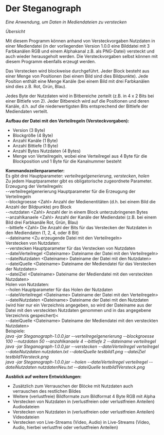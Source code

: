 <h1>Der Steganograph</h1>

*Eine Anwendung, um Daten in Mediendateien zu verstecken*

*Übersicht*

Mit diesem Programm können anhand von Versteckvorgaben Nutzdaten in einer Mediendatei (in der vorliegenden Version 1.0.0 eine Bilddatei mit 3 Farbkanälen RGB und einem Alphakanal z.B. als PNG-Datei) versteckt und auch wieder herausgeholt werden.
Die Versteckvorgaben selbst können mit diesem Programm ebenfalls erzeugt werden.

Das Verstecken wird blockweise durchgeführt. Jeder Block besteht aus einer Menge von Positionen (bei einem Bild sind dies Bildpunkte).
Jede Position enthält eine Menge Kanäle (bei einem Bild mit drei Farbkanälen sind dies z.B. Rot, Grün, Blau).

Jedes Byte der Nutzdaten wird in Bitbereiche zerteilt (z.B. in 4 x 2 Bits bei einer Bittiefe von 2). Jeder Bitbereich wird auf die Positionen und deren Kanäle, d.h. auf die niederwertigsten Bits entsprechend der Bittiefe der Mediendaten verteilt.

<b>Aufbau der Datei mit den Verteilregeln (Versteckvorgaben):</b>
<ul>
<li>Version (3 Byte)</li>
<li>Blockgröße (4 Byte)</li>
<li>Anzahl Kanäle (1 Byte)</li>
<li>Anzahl Bittiefe (1 Byte)</li>
<li>Anzahl Bytes Nutzdaten (4 Bytes)</li>
<li>Menge von Verteilregeln, wobei eine Verteilregel aus 4 Byte für die Blockposition und 1 Byte für die Kanalnummer besteht</li>
</ul>

<b>Kommandozeilenparameter:</b><br>
Es gibt drei Hauptparameter: <i>verteilregelgenerierung</i>, <i>verstecken</i>, <i>holen</i><br>
Zu jedem Hauptparameter gibt es obligatorische zugeordnete Parameter.<br>
Erzeugung der Verteilregeln:<br>
--verteilregelgenerierung Hauptparameter für die Erzeugung der Verteilregeln<br>
--blockgroesse \<Zahl\> Anzahl der Medienentitäten (d.h. bei einem Bild die Anzahl der Bildpunkte) pro Block<br>
--nutzdaten \<Zahl\> Anzahl der in einem Block unterzubringenen Bytes<br>
--anzahlkanaele \<Zahl\> Anzahl der Kanäle der Mediendatei (z.B. bei einem Bild drei Farbkanäle Rot, Grün, Blau)<br>
--bittiefe \<Zahl\> Die Anzahl der Bits für das Verstecken der Nutzdaten in den Mediendaten (1, 2, 4, oder 8 Bit)<br>
--dateiname \<Zu erzeugende Datei mit den Verteilregeln\><br>
Verstecken von Nutzdaten:<br>
--verstecken Hauptparameter für das Verstecken von Nutzdaten<br>
--dateiVerteilregel \<Dateiname\> Dateiname der Datei mit den Verteilregeln><br>
--dateiNutzdaten \<Dateiname\> Dateiname der Datei mit den Nutzdaten><br>
--dateiQuelle \<Dateiname\> Dateiname der Mediendatei für das Verstecken der Nutzdaten><br>
--dateiZiel \<Dateiname\> Dateiname der Mediendatei mit den versteckten Nutzdaten><br>
Holen von Nutzdaten:<br>
--holen Hauptparameter für das Holen der Nutzdaten<br>
--dateiVerteilregel \<Dateiname\> Dateiname der Datei mit den Verteilregeln><br>
--dateiNutzdaten \<Dateiname\> Dateiname der Datei mit den Nutzdaten (wird hier nur ein Verzeichnis angegeben, so wird der Dateiname aus der Datei mit den versteckten Nutzdaten genommen und in das angegebene Verzeichnis gespeichert)<<br>
--dateiQuelle \<Dateiname\> Dateiname der Mediendatei mit den versteckten Nutzdaten><br>
Beispiele:<br>
<i>java -jar Steganograph-1.0.0.jar --verteilregelgenerierung --blockgroesse 100 --nutzdaten 50  --anzahlkanaele 4 --bittiefe 2 --dateiname verteilregel</i><br>
<i>java -jar Steganograph-1.0.0.jar --verstecken --dateiVerteilregel verteilregel --dateiNutzdaten nutzdaten.txt --dateiQuelle testbild1.png --dateiZiel testbild1Versteck.png</i><br>
<i>java -jar Steganograph-1.0.0.jar --holen --dateiVerteilregel verteilregel --dateiNutzdaten nutzdatenNeu.txt --dateiQuelle testbild1Versteck.png</i><br>

<b>Ausblick auf weitere Entwicklungen:</b>
<ul>
<li>Zusätzlich zum Verrauschen der Blöcke mit Nutzdaten auch verrauschen des restlichen Bildes</li>
<li>Weitere (verlustfreie) Bildformate zum Bildformat 4 Byte RGB mit Alpha</li>
<li>Verstecken von Nutzdaten in (verlustfreien oder verlustfreien Anteilen) Audiodateien</li>
<li>Verstecken von Nutzdaten in (verlustfreien oder verlustfreien Anteilen) Videodateien</li>
<li>Verstecken von Live-Streams (Video, Audio) in Live-Streams (Video, Audio, hierbei verlustfrei oder verlustfreien Anteilen)</li>
</ul>
